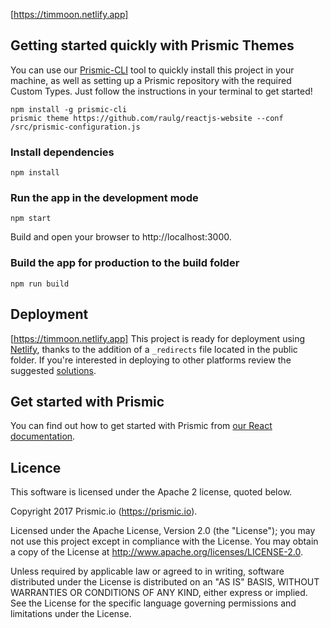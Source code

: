 [https://timmoon.netlify.app]

## Getting started quickly with Prismic Themes

You can use our [Prismic-CLI](https://github.com/prismicio/prismic-cli) tool to quickly install this project in your machine, as well as setting up a Prismic repository with the required Custom Types. Just follow the instructions in your terminal to get started!

```
npm install -g prismic-cli
prismic theme https://github.com/raulg/reactjs-website --conf /src/prismic-configuration.js
```

### Install dependencies

```
npm install
```

### Run the app in the development mode

```
npm start
```

Build and open your browser to http://localhost:3000.

### Build the app for production to the build folder

```
npm run build
```

## Deployment

[https://timmoon.netlify.app]
This project is ready for deployment using [Netlify](https://www.netlify.com), thanks to the addition of a `_redirects` file located in the public folder. If you're interested in deploying to other platforms review the suggested [solutions](https://facebook.github.io/create-react-app/docs/deployment).

## Get started with Prismic

You can find out how to get started with Prismic from [our React documentation](https://prismic.io/docs/reactjs/getting-started/getting-started-from-scratch).

## Licence

This software is licensed under the Apache 2 license, quoted below.

Copyright 2017 Prismic.io (https://prismic.io).

Licensed under the Apache License, Version 2.0 (the "License"); you may not use this project except in compliance with the License. You may obtain a copy of the License at http://www.apache.org/licenses/LICENSE-2.0.

Unless required by applicable law or agreed to in writing, software distributed under the License is distributed on an "AS IS" BASIS, WITHOUT WARRANTIES OR CONDITIONS OF ANY KIND, either express or implied. See the License for the specific language governing permissions and limitations under the License.
